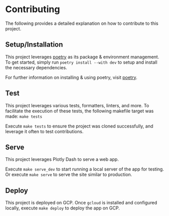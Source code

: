 # Contributing

The following provides a detailed explanation on how to contribute to this project.

## Setup/Installation

This project leverages [poetry](http://python-poetry.org) as its package & environment management.  
To get started, simply run `poetry install --with dev` to setup and install the necessary dependencies.

For further information on installing & using poetry, visit [poetry](http://python-poetry.org).

## Test

This project leverages various tests, formatters, linters, and more. To facilitate the execution of these tests, the following makefile target was made: `make tests`

Execute `make tests` to ensure the project was cloned successfully, and leverage it often to test contributions.

## Serve

This project leverages Plotly Dash to serve a web app.

Execute `make serve_dev` to start running a local server of the app for testing.  
Or execute `make serve` to serve the site similar to production.

## Deploy

This project is deployed on GCP. Once `gcloud` is installed and configured locally, execute `make deploy` to deploy the app on GCP.
